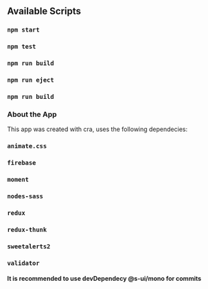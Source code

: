 ## Available Scripts

### `npm start`
### `npm test`
### `npm run build`
### `npm run eject`
### `npm run build`

### About the App

This app was created  with cra, uses the following dependecies:
### `animate.css`
### `firebase`
### `moment`
### `nodes-sass`
### `redux`
### `redux-thunk`
### `sweetalerts2`
### `validator`



<h4>It is recommended to use devDependecy @s-ui/mono for commits</h4>

